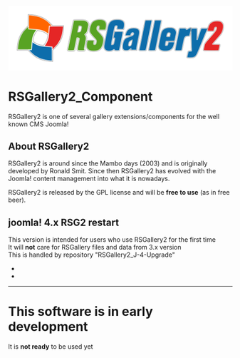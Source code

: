 
![RSGallery logo with text](https://github.com/RSGallery2/RSGallery2_Project/blob/master/RSGallery2_Logo/RSG2_logoText.svg) 

# RSGallery2_Component
RSGallery2 is one of several gallery extensions/components for the well known CMS Joomla!

## About RSGallery2
RSGallery2 is around since the Mambo days (2003) and is originally developed by Ronald Smit. Since then RSGallery2 has evolved with the Joomla! content management into what it is nowadays.

RSGallery2 is released by the GPL license and will be **free to use** (as in free beer).

## **joomla! 4.x RSG2 restart**

This version is intended for users who use RSGallery2 for the first time<br>
It will **not** care for RSGallery files and data from 3.x version<br>
This is handled by repository "RSGallery2_J-4-Upgrade"<br>

* 
* 

---

# **This software is in early development**

It is **not ready** to be used yet






